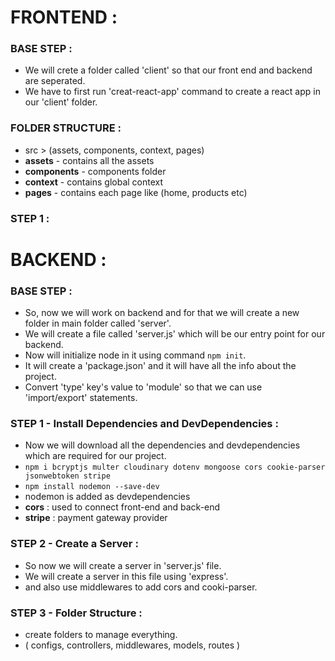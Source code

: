 # FRONTEND :

### BASE STEP :

- We will crete a folder called 'client' so that our front end and backend are seperated.
- We have to first run 'creat-react-app' command to create a react app in our 'client' folder.

### FOLDER STRUCTURE :

- src > (assets, components, context, pages)
- **assets** - contains all the assets
- **components** - components folder
- **context** - contains global context
- **pages** - contains each page like (home, products etc)

### STEP 1 :

# BACKEND :

### BASE STEP :

- So, now we will work on backend and for that we will create a new folder in main folder called 'server'.
- We will create a file called 'server.js' which will be our entry point for our backend.
- Now will initialize node in it using command `npm init`.
- It will create a 'package.json' and it will have all the info about the project.
- Convert 'type' key's value to 'module' so that we can use 'import/export' statements.

### STEP 1 - Install Dependencies and DevDependencies :

- Now we will download all the dependencies and devdependencies which are required for our project.
- `npm i bcryptjs multer cloudinary dotenv mongoose cors cookie-parser jsonwebtoken stripe`
- `npm install nodemon --save-dev`
- nodemon is added as devdependencies
- **cors** : used to connect front-end and back-end
- **stripe** : payment gateway provider

### STEP 2 - Create a Server :

- So now we will create a server in 'server.js' file.
- We will create a server in this file using 'express'.
- and also use middlewares to add cors and cooki-parser.

### STEP 3 - Folder Structure :

- create folders to manage everything.
- ( configs, controllers, middlewares, models, routes )
